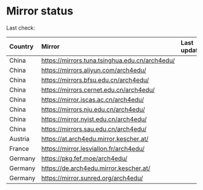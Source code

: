 <script src="./time.js"></script>
# Mirror status
Last check: <script type="text/javascript">localize(1705307051.4190207);</script>

|Country|Mirror|Last update|
|:------|:-----|:----------|
|China|https://mirrors.tuna.tsinghua.edu.cn/arch4edu/|<script type="text/javascript">localize(1705300679);</script>|
|China|https://mirrors.aliyun.com/arch4edu/|<script type="text/javascript">localize(1705257014);</script>|
|China|https://mirrors.bfsu.edu.cn/arch4edu/|<script type="text/javascript">localize(1705257014);</script>|
|China|https://mirrors.cernet.edu.cn/arch4edu/|<script type="text/javascript">localize(1705300679);</script>|
|China|https://mirror.iscas.ac.cn/arch4edu/|<script type="text/javascript">localize(1705257014);</script>|
|China|https://mirrors.nju.edu.cn/arch4edu/|<script type="text/javascript">localize(1705257014);</script>|
|China|https://mirror.nyist.edu.cn/arch4edu/|<script type="text/javascript">localize(1705257014);</script>|
|China|https://mirrors.sau.edu.cn/arch4edu/|<script type="text/javascript">localize(1705257014);</script>|
|Austria|https://at.arch4edu.mirror.kescher.at/|<script type="text/javascript">localize(1705300679);</script>|
|France|https://mirror.lesviallon.fr/arch4edu/|<script type="text/javascript">localize(1705257014);</script>|
|Germany|https://pkg.fef.moe/arch4edu/|<script type="text/javascript">localize(1705300679);</script>|
|Germany|https://de.arch4edu.mirror.kescher.at/|<script type="text/javascript">localize(1705300679);</script>|
|Germany|https://mirror.sunred.org/arch4edu/|<script type="text/javascript">localize(1705300679);</script>|

<script src="./tablefilter/tablefilter.js"></script>
<script src="./table.js"></script>